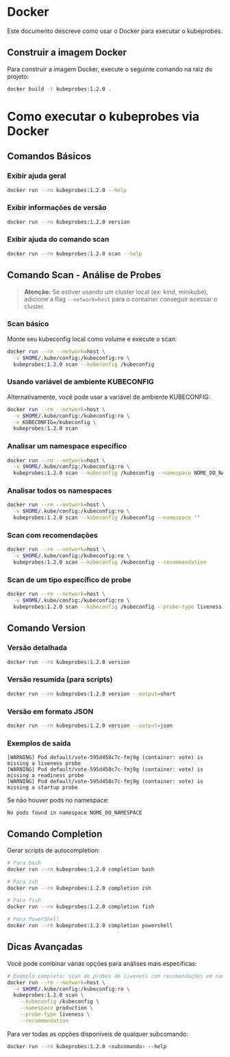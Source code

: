 # Docker

Este documento descreve como usar o Docker para executar o kubeprobes.

## Construir a imagem Docker

Para construir a imagem Docker, execute o seguinte comando na raiz do projeto:

```sh
docker build -t kubeprobes:1.2.0 .
```

# Como executar o kubeprobes via Docker

## Comandos Básicos

### Exibir ajuda geral
```sh
docker run --rm kubeprobes:1.2.0 --help
```

### Exibir informações de versão
```sh
docker run --rm kubeprobes:1.2.0 version
```

### Exibir ajuda do comando scan
```sh
docker run --rm kubeprobes:1.2.0 scan --help
```

## Comando Scan - Análise de Probes

> **Atenção:** Se estiver usando um cluster local (ex: kind, minikube), adicione a flag `--network=host` para o container conseguir acessar o cluster.

### Scan básico

Monte seu kubeconfig local como volume e execute o scan:

```sh
docker run --rm --network=host \
  -v $HOME/.kube/config:/kubeconfig:ro \
  kubeprobes:1.2.0 scan --kubeconfig /kubeconfig
```

### Usando variável de ambiente KUBECONFIG

Alternativamente, você pode usar a variável de ambiente KUBECONFIG:

```sh
docker run --rm --network=host \
  -v $HOME/.kube/config:/kubeconfig:ro \
  -e KUBECONFIG=/kubeconfig \
  kubeprobes:1.2.0 scan
```

### Analisar um namespace específico

```sh
docker run --rm --network=host \
  -v $HOME/.kube/config:/kubeconfig:ro \
  kubeprobes:1.2.0 scan --kubeconfig /kubeconfig --namespace NOME_DO_NAMESPACE
```

### Analisar todos os namespaces

```sh
docker run --rm --network=host \
  -v $HOME/.kube/config:/kubeconfig:ro \
  kubeprobes:1.2.0 scan --kubeconfig /kubeconfig --namespace ""
```

### Scan com recomendações

```sh
docker run --rm --network=host \
  -v $HOME/.kube/config:/kubeconfig:ro \
  kubeprobes:1.2.0 scan --kubeconfig /kubeconfig --recommendation
```

### Scan de um tipo específico de probe

```sh
docker run --rm --network=host \
  -v $HOME/.kube/config:/kubeconfig:ro \
  kubeprobes:1.2.0 scan --kubeconfig /kubeconfig --probe-type liveness
```

## Comando Version

### Versão detalhada
```sh
docker run --rm kubeprobes:1.2.0 version
```

### Versão resumida (para scripts)
```sh
docker run --rm kubeprobes:1.2.0 version --output=short
```

### Versão em formato JSON
```sh
docker run --rm kubeprobes:1.2.0 version --output=json
```

### Exemplos de saída

```
[WARNING] Pod default/vote-595d458c7c-fmj9g (container: vote) is missing a liveness probe
[WARNING] Pod default/vote-595d458c7c-fmj9g (container: vote) is missing a readiness probe  
[WARNING] Pod default/vote-595d458c7c-fmj9g (container: vote) is missing a startup probe
```

Se não houver pods no namespace:
```
No pods found in namespace NOME_DO_NAMESPACE
```

## Comando Completion

Gerar scripts de autocompletion:

```sh
# Para bash
docker run --rm kubeprobes:1.2.0 completion bash

# Para zsh
docker run --rm kubeprobes:1.2.0 completion zsh

# Para fish
docker run --rm kubeprobes:1.2.0 completion fish

# Para PowerShell
docker run --rm kubeprobes:1.2.0 completion powershell
```

## Dicas Avançadas

Você pode combinar várias opções para análises mais específicas:

```sh
# Exemplo completo: scan de probes de liveness com recomendações em namespace específico
docker run --rm --network=host \
  -v $HOME/.kube/config:/kubeconfig:ro \
  kubeprobes:1.2.0 scan \
    --kubeconfig /kubeconfig \
    --namespace production \
    --probe-type liveness \
    --recommendation
```

Para ver todas as opções disponíveis de qualquer subcomando:

```sh
docker run --rm kubeprobes:1.2.0 <subcomando> --help
```